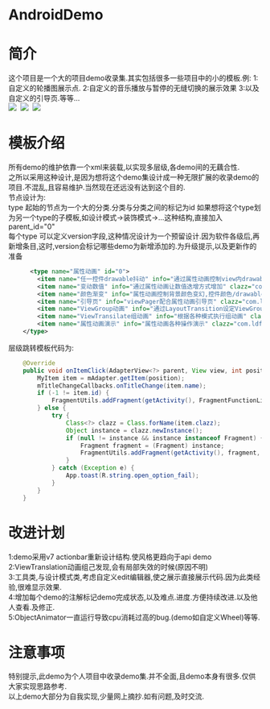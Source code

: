 # AndroidDemo
简介
================
这个项目是一个大的项目demo收录集.其实包括很多一些项目中的小的模板.例:
1:自定义的轮播图展示点.
2:自定义的音乐播放与暂停的无缝切换的展示效果
3:以及自定义的引导页.等等...<br>
![](https://github.com/momodae/AndroidDemo/blob/master/shutcat/pic1.png)&nbsp;
![](https://github.com/momodae/AndroidDemo/blob/master/shutcat/pic2.png)&nbsp;
![](https://github.com/momodae/AndroidDemo/blob/master/shutcat/pic3.png)

模板介绍
================
所有demo的维护依靠一个xml来装载,以实现多层级,各demo间的无藕合性.<br>
之所以采用这种设计,是因为想将这个demo集设计成一种无限扩展的收录demo的项目.不混乱,且容易维护.当然现在还远没有达到这个目的.<br>
节点设计为:<br>
type 起始的节点为一个大的分类.分类与分类之间的标记为id 如果想将这个type划为另一个type的子模板,如设计模式->装饰模式->...这种结构,直接加入parent_id="0"<br>
每个type 可以定义version字段,这种情况设计为一个预留设计.因为软件各级后,再新增条目,这时,version会标记哪些demo为新增添加的.为升级提示,以及更新作的准备<br>
```xml
      <type name="属性动画" id="0">
        <item name="任一控件drawable抖动" info="通过属性动画控制view内drawable执行抖动重绘" clazz="com.ldfs.demo.ui.anim.AnimShakeFragment"/>
        <item name="变动数值" info="通过属性动画让数值迭增方式增加" clazz="com.ldfs.demo.ui.anim.AnimValueFragment"/>
        <item name="颜色渐变" info="属性动画控制背景颜色变幻,控件颜色/drawable变幻" clazz="com.ldfs.demo.ui.anim.AnimColorFragment"/>
        <item name="引导页" info="viewPager配合属性动画引导页" clazz="com.ldfs.demo.ui.anim.AnimGuideFragment"/>
        <item name="ViewGroup动画" info="通过LayoutTransition设定ViewGroup动画" clazz="com.ldfs.demo.ui.anim.FragmentLayoutTransition"/>
        <item name="ViewTransilate组动画" info="根据各种模式执行组动画" clazz="com.ldfs.demo.ui.anim.FragmentViewTransilate"/>
        <item name="属性动画演示" info="属性动画各种操作演示" clazz="com.ldfs.demo.ui.anim.FragmentPropertiesAnimator"/>
    </type>
```
层级跳转模板代码为:
```java
  	@Override
	public void onItemClick(AdapterView<?> parent, View view, int position, long id) {
		MyItem item = mAdapter.getItem(position);
		mTitleChangeCallbacks.onTitleChange(item.name);
		if (-1 != item.id) {
			FragmentUtils.addFragment(getActivity(), FragmentFunctionList.newInstance(item.id), R.id.view_content, true);
		} else {
			try {
				Class<?> clazz = Class.forName(item.clazz);
				Object instance = clazz.newInstance();
				if (null != instance && instance instanceof Fragment) {
					Fragment fragment = (Fragment) instance;
					FragmentUtils.addFragment(getActivity(), fragment, TextUtils.isEmpty(item.container) ? R.id.fragment_container : ResUtils.id(item.container), true);
				}
			} catch (Exception e) {
				App.toast(R.string.open_option_fail);
			}
		}
	}
```

改进计划
================
1:demo采用v7 actionbar重新设计结构.使风格更趋向于api demo<br>
2:ViewTranslation动画组己发现,会有局部失效的时候(原因不明)<br>
3:工具类,与设计模式类,考虑自定义edit编辑器,使之展示直接展示代码.因为此类经验,很难显示效果.<br>
4:增加每个demo的注解标记demo完成状态,以及难点.进度.方便持续改进.以及他人查看.及修正.<br>
5:ObjectAnimator一直运行导致cpu消耗过高的bug.(demo如自定义Wheel)等等.<br>


注意事项
================
特别提示,此demo为个人项目中收录demo集.并不全面,且demo本身有很多.仅供大家实现思路参考.<br>
以上demo大部分为自我实现,少量网上摘抄.如有问题,及时交流.<br>

